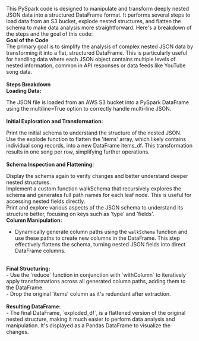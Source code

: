 This PySpark code is designed to manipulate and transform deeply nested JSON data into a structured DataFrame format. It performs several steps to load data from an S3 bucket, explode nested structures, and flatten the schema to make data analysis more straightforward. Here's a breakdown of the steps and the goal of this code: <br>
<b>Goal of the Code</b><br>
The primary goal is to simplify the analysis of complex nested JSON data by transforming it into a flat, structured DataFrame. This is particularly useful for handling data where each JSON object contains multiple levels of nested information, common in API responses or data feeds like YouTube song data.<br>
<br>
<b>Steps Breakdown</b><br>
<b>Loading Data:</b><br>

The JSON file is loaded from an AWS S3 bucket into a PySpark DataFrame using the multiline=True option to correctly handle multi-line JSON.<br>
<br>
<b>Initial Exploration and Transformation:</b><br>

Print the initial schema to understand the structure of the nested JSON.<br>
Use the explode function to flatten the 'items' array, which likely contains individual song records, into a new DataFrame items_df. This transformation results in one song per row, simplifying further operations.<br>
<br>
<b>Schema Inspection and Flattening:</b><br>

Display the schema again to verify changes and better understand deeper nested structures.<br>
Implement a custom function walkSchema that recursively explores the schema and generates full path names for each leaf node. This is useful for accessing nested fields directly.<br>
Print and explore various aspects of the JSON schema to understand its structure better, focusing on keys such as 'type' and 'fields'.
<br>
<b>Column Manipulation:</b><br>
- Dynamically generate column paths using the `walkSchema` function and use these paths to create new columns in the DataFrame. This step effectively flattens the schema, turning nested JSON fields into direct DataFrame columns.<br>
<br>
<b>Final Structuring:</b><br>
- Use the `reduce` function in conjunction with `withColumn` to iteratively apply transformations across all generated column paths, adding them to the DataFrame.<br>
- Drop the original 'items' column as it's redundant after extraction.<br>
<br>
<b>Resulting DataFrame:</b><br>
- The final DataFrame, `exploded_df`, is a flattened version of the original nested structure, making it much easier to perform data analysis and manipulation. It's displayed as a Pandas DataFrame to visualize the changes.<br>
